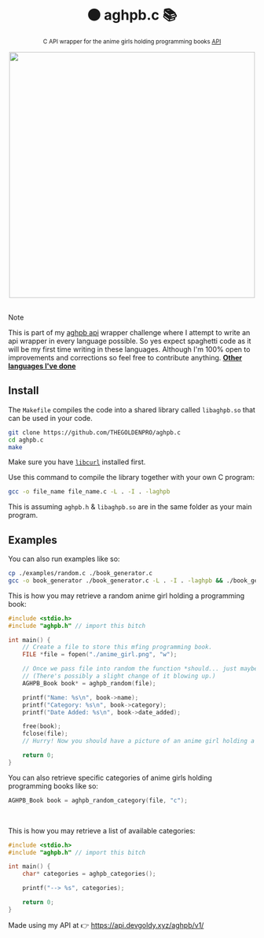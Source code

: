 <div align="center">

  # ⚫ aghpb.c 📚
  <sub>C API wrapper for the anime girls holding programming books [API](https://api.devgoldy.xyz/aghpb/v1/docs)</sub>

</div>

<div align="center">

  <img src="./assets/book_1.png" width="500px">

</div>

<br>

> [!Note]
> 
> This is part of my [aghpb api](https://github.com/THEGOLDENPRO/aghpb_api) wrapper challenge where I attempt to write an api wrapper in every language possible. So yes expect spaghetti code as it will be my first time writing in these languages. Although I'm 100% open to improvements and corrections so feel free to contribute anything.
> **[Other languages I've done](https://github.com/THEGOLDENPRO/aghpb_api#-api-wrappers)**

## Install
The `Makefile` compiles the code into a shared library called `libaghpb.so` that can be used in your code.
```sh
git clone https://github.com/THEGOLDENPRO/aghpb.c
cd aghpb.c
make
```
Make sure you have [``libcurl``](https://curl.se/libcurl/c/) installed first.

Use this command to compile the library together with your own C program:
```sh
gcc -o file_name file_name.c -L . -I . -laghpb
```
This is assuming `aghpb.h` & `libaghpb.so` are in the same folder as your main program.

## Examples
You can also run examples like so: 
```sh
cp ./examples/random.c ./book_generator.c
gcc -o book_generator ./book_generator.c -L . -I . -laghpb && ./book_generator
```

This is how you may retrieve a random anime girl holding a programming book:
```c
#include <stdio.h>
#include "aghpb.h" // import this bitch

int main() {
    // Create a file to store this mfing programming book.
    FILE *file = fopen("./anime_girl.png", "w");

    // Once we pass file into random the function *should... just maybe...* write to it. 
    // (There's possibly a slight change of it blowing up.)
    AGHPB_Book book* = aghpb_random(file);

    printf("Name: %s\n", book->name);
    printf("Category: %s\n", book->category);
    printf("Date Added: %s\n", book->date_added);

    free(book);
    fclose(file);
    // Hurry! Now you should have a picture of an anime girl holding a programming book (please kill me it's 1AM rn and I'M GOING INSANE FROM WRITING C CODE!!! AHHHHHHHHHHH)

    return 0;
}
```
You can also retrieve specific categories of anime girls holding programming books like so:
```c
AGHPB_Book book = aghpb_random_category(file, "c");
```

<br>

This is how you may retrieve a list of available categories:
```c
#include <stdio.h>
#include "aghpb.h" // import this bitch

int main() {
    char* categories = aghpb_categories();

    printf("--> %s", categories);

    return 0;
}
```

Made using my API at 👉 https://api.devgoldy.xyz/aghpb/v1/
